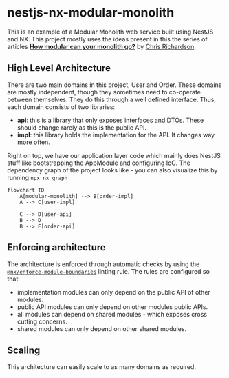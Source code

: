 # nestjs-nx-modular-monolith

This is an example of a Modular Monolith web service built using NestJS and NX. This project mostly uses the ideas present in this the series of articles [**How modular can your monolith go?**](https://microservices.io/post/architecture/2023/07/31/how-modular-can-your-monolith-go-part-1.html) by [Chris Richardson](https://microservices.io).

## High Level Architecture

There are two main domains in this project, User and Order. These domains are mostly independent, though they sometimes need to co-operate between themselves. They do this through a well defined interface. Thus, each domain consists of two libraries:

- **api**: this is a library that only exposes interfaces and DTOs. These should change rarely as this is the public API.
- **impl**: this library holds the implementation for the API. It changes way more often.

Right on top, we have our application layer code which mainly does NestJS stuff like bootstrapping the AppModule and configuring IoC. The dependency graph of the project looks like - you can also visualize this by running `npx nx graph`

```mermaid
flowchart TD
    A[modular-monolith] --> B[order-impl]
    A --> C[user-impl]

    C --> D[user-api]
    B --> D
    B --> E[order-api]
```

## Enforcing architecture

The architecture is enforced through automatic checks by using the [`@nx/enforce-module-boundaries`](https://nx.dev/features/enforce-module-boundaries) linting rule. The rules are configured so that:

- implementation modules can only depend on the public API of other modules.
- public API modules can only depend on other modules public APIs.
- all modules can depend on shared modules - which exposes cross cutting concerns.
- shared modules can only depend on other shared modules.

## Scaling

This architecture can easily scale to as many domains as required.
